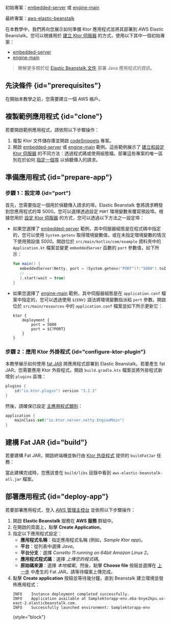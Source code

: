 [//]: # (title: AWS Elastic Beanstalk)

<show-structure for="chapter" depth="2"/>

<tldr>
<p>
<control>初始專案</control>：<a href="https://github.com/ktorio/ktor-documentation/tree/%ktor_version%/codeSnippets/snippets/embedded-server">embedded-server</a> 或 
<a href="https://github.com/ktorio/ktor-documentation/tree/%ktor_version%/codeSnippets/snippets/engine-main">engine-main</a>
</p>
<p>
<control>最終專案</control>：<a href="https://github.com/ktorio/ktor-documentation/tree/%ktor_version%/codeSnippets/snippets/aws-elastic-beanstalk">aws-elastic-beanstalk</a>
</p>
</tldr>

在本教學中，我們將向您展示如何準備 Ktor 應用程式並將其部署到 AWS Elastic Beanstalk。您可以根據用於 [建立 Ktor 伺服器](server-create-and-configure.topic) 的方式，使用以下其中一個初始專案：
* [embedded-server](https://github.com/ktorio/ktor-documentation/tree/%ktor_version%/codeSnippets/snippets/embedded-server)
* [engine-main](https://github.com/ktorio/ktor-documentation/tree/%ktor_version%/codeSnippets/snippets/engine-main)

> 瞭解更多關於從 [Elastic Beanstalk 文件](https://docs.aws.amazon.com/elasticbeanstalk/latest/dg/create_deploy_Java.html) 部署 Java 應用程式的資訊。

## 先決條件 {id="prerequisites"}
在開始本教學之前，您需要建立一個 AWS 帳戶。

## 複製範例應用程式 {id="clone"}
若要開啟範例應用程式，請依照以下步驟操作：

1. 複製 Ktor 文件儲存庫並開啟 [codeSnippets](https://github.com/ktorio/ktor-documentation/tree/%ktor_version%/codeSnippets) 專案。
2. 開啟 [embedded-server](https://github.com/ktorio/ktor-documentation/tree/%ktor_version%/codeSnippets/snippets/embedded-server) 或 [engine-main](https://github.com/ktorio/ktor-documentation/tree/%ktor_version%/codeSnippets/snippets/engine-main) 範例。這些範例展示了 [建立和設定 Ktor 伺服器](server-create-and-configure.topic) 的不同方法：透過程式碼或使用組態檔。部署這些專案的唯一區別在於如何 [指定一個埠](#port) 以偵聽傳入的請求。

## 準備應用程式 {id="prepare-app"}

### 步驟 1：設定埠 {id="port"}

首先，您需要指定一個用於偵聽傳入請求的埠。Elastic Beanstalk 會將請求轉發到您應用程式的埠 5000。您可以選擇透過設定 `PORT` 環境變數來覆寫預設埠。根據您用於 [設定 Ktor 伺服器](server-create-and-configure.topic) 的方式，您可以透過以下方法之一設定埠：
* 如果您選擇了 [embedded-server](https://github.com/ktorio/ktor-documentation/tree/%ktor_version%/codeSnippets/snippets/embedded-server) 範例，其中伺服器組態是在程式碼中指定的，您可以使用 `System.getenv` 取得環境變數值，或在未指定環境變數的情況下使用預設值 _5000_。開啟位於 `src/main/kotlin/com/example` 資料夾中的 `Application.kt` 檔案並變更 `embeddedServer` 函數的 `port` 參數值，如下所示：
   ```kotlin
   fun main() {
      embeddedServer(Netty, port = (System.getenv("PORT")?:"5000").toInt()) {
      // ...
      }.start(wait = true)
   }
    ```

* 如果您選擇了 [engine-main](https://github.com/ktorio/ktor-documentation/tree/%ktor_version%/codeSnippets/snippets/engine-main) 範例，其中伺服器組態是在 `application.conf` 檔案中指定的，您可以透過使用 `${ENV}` 語法將環境變數指派給 `port` 參數。開啟位於 `src/main/resources` 中的 `application.conf` 檔案並如下所示更新它：
   ```
   ktor {
       deployment {
           port = 5000
           port = ${?PORT}
       }
   }
   ```

### 步驟 2：應用 Ktor 外掛程式 {id="configure-ktor-plugin"}
本教學展示如何使用 [fat JAR](server-fatjar.md) 將應用程式部署到 Elastic Beanstalk。若要產生 fat JAR，您需要應用 Ktor 外掛程式。開啟 `build.gradle.kts` 檔案並將外掛程式新增到 `plugins` 區塊：
```groovy
plugins {
    id("io.ktor.plugin") version "3.2.3"
}
```

然後，請確保已設定 [主應用程式類別](server-dependencies.topic#create-entry-point)：
```kotlin
application {
    mainClass.set("io.ktor.server.netty.EngineMain")
}
```

## 建構 Fat JAR {id="build"}
若要建構 Fat JAR，開啟終端機並執行由 [Ktor 外掛程式](#configure-ktor-plugin) 提供的 `buildFatJar` 任務：

<Tabs group="os">
<TabItem title="Linux/macOS" group-key="unix">
<code-block code="./gradlew :aws-elastic-beanstalk:buildFatJar"/>
</TabItem>
<TabItem title="Windows" group-key="windows">
<code-block code="gradlew.bat :aws-elastic-beanstalk:buildFatJar"/>
</TabItem>
</Tabs>

當此建構完成時，您應該會在 `build/libs` 目錄中看到 `aws-elastic-beanstalk-all.jar` 檔案。

## 部署應用程式 {id="deploy-app"}
若要部署應用程式，登入 [AWS 管理主控台](https://aws.amazon.com/console/) 並依照以下步驟操作：
1. 開啟 **Elastic Beanstalk** 服務在 **AWS 服務** 群組中。
2. 在開啟的頁面上，點擊 **Create Application**。
3. 指定以下應用程式設定：
   * **應用程式名稱**：指定應用程式名稱 (例如，_Sample Ktor app_)。
   * **平台**：從列表中選擇 _Java_。
   * **平台分支**：選擇 _Corretto 11 running on 64bit Amazon Linux 2_。
   * **應用程式程式碼**：選擇 _上傳您的程式碼_。
   * **原始碼來源**：選擇 _本地檔案_。然後，點擊 **Choose file** 按鈕並選擇在 [上一步](#build) 中產生的 Fat JAR。請等待檔案上傳完成。
4. 點擊 **Create application** 按鈕並等待幾分鐘，直到 Beanstalk 建立環境並發佈應用程式：
   ```
   INFO    Instance deployment completed successfully.
   INFO    Application available at Samplektorapp-env.eba-bnye2kpu.us-east-2.elasticbeanstalk.com.
   INFO    Successfully launched environment: Samplektorapp-env
   ```
   {style="block"}